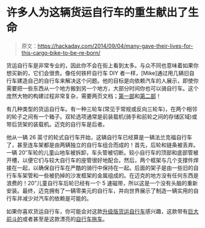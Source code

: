 # 许多人为这辆货运自行车的重生献出了生命

> 原文：<https://hackaday.com/2014/09/04/many-gave-their-lives-for-this-cargo-bike-to-be-re-born/>

货运自行车是非常专业的，因此你不会在街上看到太多。与众不同也意味着如果你想买新的，它们会很贵。像任何铁杆自行车 DIY 者一样，[Mike]通过用几辆旧自行车建造自己的自行车来解决这个问题。他的目标是向依赖汽车的人展示，即使你需要把一些东西从一个地方搬到另一个地方，大部分时间你也可以骑自行车。这个庞然大物的构建过程非常复杂，需要两页文档；[第一部](http://www.diybiking.com/2013/10/diybikingcom-salutes-cargo-bike-part-i.html)和[第二部](http://www.diybiking.com/2013/11/diybikingcom-salutes-cargo-bike-part-ii.html)！

有几种类型的货运自行车。有一种三轮车(常见于常规或反向三轮车)，在两个相邻的轮子之间有一个箱子。双轮选项通常是前装载机(骑手和前轮之间的存储区域)或带后货架的装载机。迈克的自行车是后者。

他从一辆 26 英寸的轮式自行车开始，这辆自行车已经算是一辆法兰克福自行车了，甚至连车架都是由两辆独立的自行车组合而成的！首先，后轮和链条被丢弃。一辆 20″车轮的儿童山地车被拆卸，车头管被切断。较小自行车的顶部和底部管被开槽，以便它们与较大自行车的座管很好地配合。然后，两个框架与几个支撑件焊接在一起，以确保自行车在严酷的骑行中保持在一起。后面的架子是由一些旧的自行车车架管和一些被扔掉的沙发框架的金属组成的。在迈克的地方没有任何东西是浪费的！20”儿童自行车后轮已经有一个 5 速磁带，所以这是一个没有头脑的重新安装。最终，迈克拥有了一辆零美元的自行车，并向世界展示了制造一辆实用的自行车并减少对汽车的依赖是可能的。

如果你喜欢货运自行车，你可能会对这款[升级版货运自行车](http://hackaday.com/2011/10/01/incredibly-cheap-upcycled-cargo-bike/)感兴趣，这款带有[巨大前斗的](http://hackaday.com/2014/04/01/stretch-bike-hauls-all/)或者甚至是这款漂亮的[自行车拖车](http://hackaday.com/2011/10/02/clement-sees-the-cargo-bike-and-raises-a-bicycle-cargo-trailer/)。